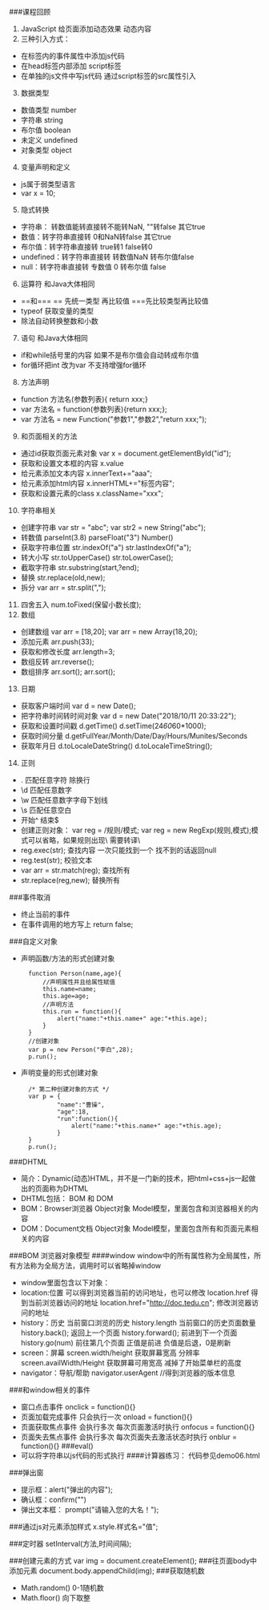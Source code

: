 ###课程回顾
1. JavaScript 给页面添加动态效果 动态内容
2. 三种引入方式：
- 在标签内的事件属性中添加js代码
- 在head标签内部添加 script标签 
- 在单独的js文件中写js代码 通过script标签的src属性引入
3. 数据类型
- 数值类型 number
- 字符串 string
- 布尔值 boolean
- 未定义 undefined
- 对象类型 object
4. 变量声明和定义
- js属于弱类型语言
- var x = 10;
5. 隐式转换
- 字符串： 转数值能转直接转不能转NaN, ""转false 其它true
- 数值：转字符串直接转 0和NaN转false 其它true
- 布尔值：转字符串直接转 true转1 false转0
- undefined：转字符串直接转 转数值NaN 转布尔值false
- null：转字符串直接转 专数值 0  转布尔值 false
6. 运算符 和Java大体相同
- ==和=== == 先统一类型 再比较值  ===先比较类型再比较值
- typeof 获取变量的类型
- 除法自动转换整数和小数
7. 语句 和Java大体相同
- if和while括号里的内容 如果不是布尔值会自动转成布尔值
- for循环把int 改为var  不支持增强for循环
8. 方法声明
- function 方法名(参数列表){ return xxx;}
- var 方法名  = function(参数列表){return xxx;};
- var 方法名 = new Function("参数1","参数2","return xxx;");
9. 和页面相关的方法
- 通过id获取页面元素对象 var x = document.getElementById("id");
- 获取和设置文本框的内容 x.value
- 给元素添加文本内容 x.innerText+="aaa";
- 给元素添加html内容 x.innerHTML+="标签内容";
- 获取和设置元素的class  x.className="xxx"; 
10. 字符串相关
- 创建字符串 var str = "abc"; var str2 = new String("abc");
- 转数值 parseInt(3.8) parseFloat("3") Number()
- 获取字符串位置 str.indexOf("a") str.lastIndexOf("a");
- 转大小写  str.toUpperCase()   str.toLowerCase();
- 截取字符串 str.substring(start,?end);
- 替换  str.replace(old,new);
- 拆分 var arr = str.split(",");
11. 四舍五入   num.toFixed(保留小数长度);
12. 数组
- 创建数组  var arr = [18,20]; var arr = new Array(18,20);
- 添加元素 arr.push(33);
- 获取和修改长度 arr.length=3;
- 数组反转  arr.reverse();  
- 数组排序  arr.sort();   arr.sort();
13. 日期
- 获取客户端时间   var d = new Date();
- 把字符串时间转时间对象 var d = new Date("2018/10/11 20:33:22");
- 获取和设置时间戳 d.getTime()   d.setTime(24*60*60*1000);
- 获取时间分量  d.getFullYear/Month/Date/Day/Hours/Munites/Seconds
- 获取年月日 d.toLocaleDateString()  d.toLocaleTimeString();
14. 正则 
- . 匹配任意字符 除换行
- \d 匹配任意数字
- \w 匹配任意数字字母下划线
- \s 匹配任意空白
- 开始^   结束$
- 创建正则对象： var reg = /规则/模式;  var reg = new RegExp(规则,模式);模式可以省略，如果规则出现\ 需要转译\\
- reg.exec(str); 查找内容 一次只能找到一个 找不到的话返回null
- reg.test(str); 校验文本
-  var arr = str.match(reg); 查找所有
-  str.replace(reg,new); 替换所有

###事件取消
- 终止当前的事件  
- 在事件调用的地方写上 return false;

###自定义对象
- 声明函数/方法的形式创建对象

		function Person(name,age){
			//声明属性并且给属性赋值
			this.name=name;
			this.age=age;
			//声明方法
			this.run = function(){
				alert("name:"+this.name+" age:"+this.age);
			}
		}
		//创建对象
		var p = new Person("李白",28);
		p.run();
- 声明变量的形式创建对象

		/* 第二种创建对象的方式 */
		var p = {
				"name":"曹操",
				"age":18,
				"run":function(){
					alert("name:"+this.name+" age:"+this.age);
				}
		}
		p.run();

###DHTML
- 简介：Dynamic(动态)HTML，并不是一门新的技术，把html+css+js一起做出的页面称为DHTML 
- DHTML包括： BOM 和 DOM
- BOM：Browser浏览器 Object对象 Model模型，里面包含和浏览器相关的内容
- DOM：Document文档 Object对象 Model模型，里面包含所有和页面元素相关的内容 

###BOM 浏览器对象模型
####window 
	window中的所有属性称为全局属性，所有方法称为全局方法，调用时可以省略掉window 
- window里面包含以下对象：
- location:位置
	可以得到浏览器当前的访问地址，也可以修改
	location.href 得到当前浏览器访问的地址
	location.href="http://doc.tedu.cn"; 修改浏览器访问的地址
- history：历史
	当前窗口浏览的历史
	history.length 当前窗口的历史页面数量
	history.back(); 返回上一个页面
	history.forward(); 前进到下一个页面
	history.go(num) 前往第几个页面 正值是前进 负值是后退，0是刷新
- screen：屏幕
	screen.width/height 获取屏幕宽高   分辨率
	screen.availWidth/Height 获取屏幕可用宽高 减掉了开始菜单栏的高度
- navigator：导航/帮助
	navigator.userAgent //得到浏览器的版本信息  

###和window相关的事件
- 窗口点击事件
	onclick = function(){}
- 页面加载完成事件 只会执行一次
	onload = function(){}
- 页面获取焦点事件 会执行多次 每次页面激活时执行
	onfocus = function(){}
- 页面失去焦点事件 会执行多次 每次页面失去激活状态时执行
	onblur = function(){}
###eval()
- 可以将字符串以js代码的形式执行
####计算器练习： 代码参见demo06.html

###弹出窗 
- 提示框：alert("弹出的内容");
- 确认框：confirm("")
- 弹出文本框： prompt("请输入您的大名！");

###通过js对元素添加样式
	x.style.样式名="值";

###定时器
	setInterval(方法,时间间隔);

###创建元素的方式
	var img = document.createElement();
###往页面body中添加元素
	document.body.appendChild(img);
###获取随机数
- Math.random()  0-1随机数
- Math.floor() 向下取整






 